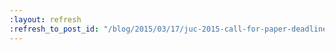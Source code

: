 ```yaml
---
:layout: refresh
:refresh_to_post_id: "/blog/2015/03/17/juc-2015-call-for-paper-deadlines-approaching"
---
```

